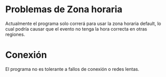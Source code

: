 # Problemas de Zona horaria

Actualmente el programa solo correrá para usar la zona horaria default, lo cual
podría causar que el evento no tenga la hora correcta en otras regiones.

# Conexión

El programa no es tolerante a fallos de conexión o redes lentas.